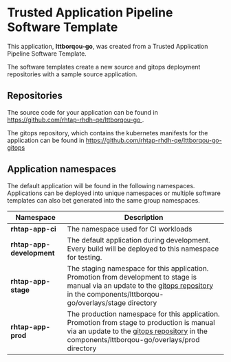 # Trusted Application Pipeline Software Template

This application, **lttborqou-go**, was created from a Trusted Application Pipeline Software Template.

The software templates create a new source and gitops deployment repositories with a sample source application. 

## Repositories

The source code for your application can be found in [https://github.com/rhtap-rhdh-qe/lttborqou-go ](https://github.com/rhtap-rhdh-qe/lttborqou-go ).
 
The gitops repository, which contains the kubernetes manifests for the application can be found in 
[https://github.com/rhtap-rhdh-qe/lttborqou-go-gitops ](https://github.com/rhtap-rhdh-qe/lttborqou-go-gitops ) 

## Application namespaces 

The default application will be found in the following namespaces. Applications can be deployed into unique namespaces or multiple software templates can also bet generated into the same group namespaces.  

|  Namespace   |  Description   |  
| -------- | -------- |
| **rhtap-app-ci** | The namespace used for CI workloads |
| **rhtap-app-development** | The default application during development. Every build will be deployed to this namespace for testing. |
| **rhtap-app-stage** | The staging namespace for this application. Promotion from development to stage is manual via an update to the [gitops repository](https://github.com/rhtap-rhdh-qe/lttborqou-go-gitops ) in the components/lttborqou-go/overlays/stage directory |
| **rhtap-app-prod** | The production namespace for this application. Promotion from stage to production is manual via an update to the [gitops repository](https://github.com/rhtap-rhdh-qe/lttborqou-go-gitops ) in the components/lttborqou-go/overlays/prod directory |